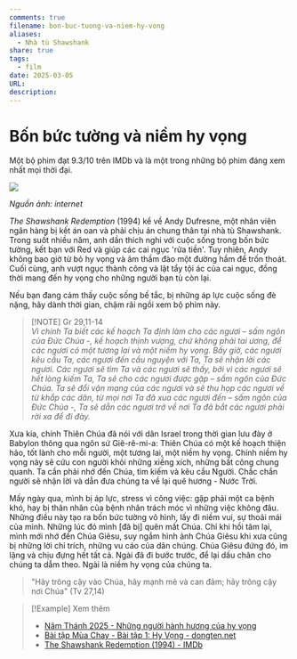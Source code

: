 ```yaml
---
comments: true
filename: bon-buc-tuong-va-niem-hy-vong
aliases:
  - Nhà tù Shawshank
share: true
tags:
  - film
date: 2025-03-05
URL: 
description: 
---
```

# Bốn bức tường và niềm hy vọng   
  
Một bộ phim đạt 9.3/10 trên IMDb và là một trong những bộ phim đáng xem nhất mọi thời đại.  
  
![](https://i.imgur.com/9rUyPrH.png)  
  
*Nguồn ảnh: internet*  
  
_The Shawshank Redemption_ (1994) kể về Andy Dufresne, một nhân viên ngân hàng bị kết án oan và phải chịu án chung thân tại nhà tù Shawshank. Trong suốt nhiều năm, anh dần thích nghi với cuộc sống trong bốn bức tường, kết bạn với Red và giúp các cai ngục 'rửa tiền'. Tuy nhiên, Andy không bao giờ từ bỏ hy vọng và âm thầm đào một đường hầm để trốn thoát. Cuối cùng, anh vượt ngục thành công và lật tẩy tội ác của cai ngục, đồng thời mang đến hy vọng cho những người bạn tù còn lại.  
  
Nếu bạn đang cảm thấy cuộc sống bế tắc, bị những áp lực cuộc sống đè nặng, hãy dành thời gian, chậm rãi ngồi xem bộ phim này.   
  
> [!NOTE] Gr 29,11-14  
> *Vì chính Ta biết các kế hoạch Ta định làm cho các ngươi – sấm ngôn của Ðức Chúa -, kế hoạch thịnh vượng, chứ không phải tai ương, để các ngươi có một tương lai và một niềm hy vọng. Bấy giờ, các ngươi kêu cầu Ta, các ngươi đến cầu nguyện với Ta, Ta sẽ nhận lời các ngươi. Các ngươi sẽ tìm Ta và các ngươi sẽ thấy, bởi vì các ngươi sẽ hết lòng kiếm Ta, Ta sẽ cho các ngươi được gặp – sấm ngôn của Ðức Chúa. Ta sẽ đổi vận mạng của các ngươi và sẽ thu họp các ngươi về từ khắp các dân, từ mọi nơi Ta đã xua các ngươi đến – sấm ngôn của Ðức Chúa -, Ta sẽ dẫn các ngươi trở về nơi Ta đã bắt các ngươi phải rời xa để đi đày.*   
  
Xưa kia, chính Thiên Chúa đã nói với dân Israel trong thời gian lưu đày ở Babylon thông qua ngôn sứ Giê-rê-mi-a: Thiên Chúa có một kế hoạch thiện hảo, tốt lành cho mỗi người, một tương lai, một niềm hy vọng. Chính niềm hy vọng này sẽ cứu con người khỏi những xiềng xích, những bất công chung quanh. Ta cần phải nhớ đến Chúa, tìm kiếm và kêu cầu Người. Chắc chắn người sẽ nhận lời và dẫn đưa chúng ta về lại quê hương - Nước Trời.  
  
Mấy ngày qua, mình bị áp lực, stress vì công việc: gặp phải một ca bệnh khó, hay bị thân nhân của bệnh nhân trách móc vì những việc không đâu. Những điều này tạo ra bốn bức tường vô hình, lấy đi niềm vui, sự thoải mái của mình. Những lúc đó mình [đã bị] quên mất Chúa. Chỉ khi hồi tâm lại, mình mới nhớ đến Chúa Giêsu, suy ngắm hình ảnh Chúa Giêsu khi xưa cũng bị những lời chỉ trích, những vu cáo của dân chúng. Chúa Giêsu đứng đó, im lặng và chịu đựng hết tất cả. Ngài đã đi bước trước, để lại dấu chân cho chúng ta dẫm theo. Ngài là niềm hy vọng của chúng ta.  
  
> "Hãy trông cậy vào Chúa, hãy mạnh mẽ và can đảm; hãy trông cậy nơi Chúa" (Tv 27,14)  
  
  
> [!Example] Xem thêm  
> - [Năm Thánh 2025 - Những người hành hương của hy vọng](N%C4%83m%20Th%C3%A1nh%202025.md)  
> - [Bài tập Mùa Chay - Bài tập 1: Hy Vọng - dongten.net](https://dongten.net/bai-tap-mua-chay-bai-tap-1-hy-vong/)  
> - [The Shawshank Redemption (1994) - IMDb](https://www.imdb.com/title/tt0111161/)  

